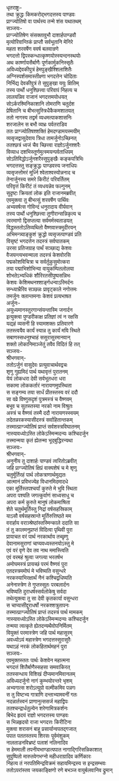 धृतराष्ट्रः-  
तथा क्रुद्धः किमकरोद्भगदत्तस्य पाण्डवः  
प्राग्ज्योतिषो वा पार्थस्य तन्मे शंस यथातथम्  
सञ्जयः-  
प्राग्ज्योतिषेण संसक्तावुभौ दाशार्हपाण्डवौ  
मृत्योरिवान्तिकं प्राप्तौ सर्वभूतानि मेनिरे  
महता शरवर्षेण ववर्ष बलवान्रणे  
भगदत्तो द्विपस्कन्धात्कृष्णयोस्स्यन्दनस्थयोः  
अथ कार्ष्णायसैर्बाणैः पूर्णकार्मुकनिस्सृतैः  
अविध्यद्देवकीपुत्रं हेमपुङ्खैश्शिलाशितैः  
अग्निस्पर्शसमास्तीक्ष्णा भगदत्तेन चोदिताः  
निर्भिद्य देवकीपुत्रं ते सुपुङ्खा ययुः क्षितिम्  
तस्य पार्थो धनुश्छित्त्वा परिवापं निहत्य च  
लालयन्निव राजानं भगदत्तमयोधयत्  
सोऽर्करश्मिनिकाशानि तोमराणि चतुर्दश  
प्रेषितानि च बीभत्सुस्त्रिधैकैकमशातयत्  
ततो नागस्य तद्वर्म व्यधमत्पाकशासनिः  
शरजालेन स बभौ व्यभ्रः पर्वतराडिव  
ततः प्राग्ज्योतिषश्शक्तिं हेमदण्डामयस्मयीम्  
व्यसृजद्वासुदेवाय त्रिधा तामर्जुनोऽच्छिनत्  
ततश्छत्रं ध्वजं चैव च्छित्त्वा राज्ञोऽर्जुनश्शरैः  
विव्याध दशभिस्तूर्णमुत्स्मयन्पर्वताधिपम्  
सोऽतिविद्धोऽर्जुनशरैस्सुपुङ्खैः कङ्कपत्रिभिः  
भगदत्तस्तु सङ्क्रुद्धः पाण्डवस्य जनाधिपः  
व्यसृजत्तोमरं मूर्ध्नि श्वेताश्वस्योन्ननाद च  
तेनार्जुनस्य समरे किरीटं परिवर्तितम्  
परिवृत्तं किरीटं तं व्यधयन्नेव फल्गुनम्  
सुदृष्टः क्रियतां लोक इति राजानमब्रवीत्  
एवमुक्त्वा तु बीभत्सुं शरवर्षेण पार्थिवः  
अभ्यवर्षत्स गोविन्दं धनुरादाय वीर्यवान्  
तस्य पार्थो धनुश्छित्त्वा तूणीरान्सन्निकृत्य च  
त्वरमाणो द्विसप्तत्या सर्वमर्मस्वताडयत्  
विद्धस्ततोऽतिव्यथितो वैष्णवास्त्रमुदीरयन्  
अभिमन्त्र्याङ्कुशं क्रुद्धो व्यसृजत्पाण्डवं प्रति  
विसृष्टं भगदत्तेन तदस्त्रं सर्वघातकम्  
उरसा प्रतिजग्राह पार्थं सञ्छाद्य केशवः  
वैजयन्त्यभवन्माला तदस्त्रं केशवोरसि  
पद्मकोशविचित्रा च सर्वर्तुकुसुमोत्करा  
तया पद्माभिशोभिन्या वायुकम्पितलोलया  
शोभतेऽभ्यधिकं शौरिरतसीपुष्पसन्निभः  
केशवः केशिमथनश्शार्ङ्गधन्वाऽरिमर्दनः  
सन्ध्याभ्रैरिव सञ्छन्नः प्रावृट्काले नगोत्तमः  
तमर्जुनः क्लान्तमनाः केशवं प्रत्यभाषत  
अर्जुनः-  
अयुध्यमानस्तुरगान्संयन्तास्मि जनार्दन  
इत्युक्त्वा पुण्डरीकाक्ष प्रतिज्ञां त्वं न रक्षसि  
यद्यहं व्यसनी हि स्यामशक्तः प्रतिवारणे  
ततस्त्वयैव कार्यं स्यान्न तु कार्यं मयि स्थिते  
सबाणस्सधनुश्चाहं ससुरासुरमानवान्  
शक्तो लोकानिमाञ्जेतुं तवैव विदितं हि तत्  
सञ्जयः-  
श्रीभगवान्-  
ततोऽर्जुनं वासुदेवः प्रत्युवाचार्थवद्वचः  
शृणु गुह्यमिदं पार्थ यथावृत्तं पुरातनम्  
येयं लोकधरा देवी सर्वभूतधरा धरा  
सकामा लोककर्तारं नारायणमुपस्थिता  
स सङ्गम्य तया सार्धं प्रीतस्तस्य वरं ददौ  
सा वव्रे विष्णुसदृशं पुत्रमस्त्रं च वैष्णवम्  
बभूव च सुतस्तस्या नरको नाम विश्रुतः  
अस्त्रं च वैष्णवं तस्मै ददौ नारायणस्स्वयम्  
तदेतन्नरकस्यासीदस्त्रं सर्वाहितान्तकम्  
तस्मात्प्राग्ज्योतिषं प्राप्तं सर्वशस्त्रविघातनम्  
नास्यावध्योऽस्ति लोकेऽस्मिन्मदन्यः कश्चिदर्जुन  
तस्मान्मया कृतं ह्येतन्मा भूद्बुद्धिरन्यथा  
सञ्जयः-   
श्रीभगवान्-  
अनुनीय तु दाशार्हः पाण्डवं त्वरितोऽब्रवीत्  
जहि प्राग्ज्योतिषं क्षिप्रं वाक्यशेषं च मे शृणु  
चतुर्मूर्तिरहं पार्थ लोकत्राणार्थमुद्यतः  
आत्मानं प्रविभज्येह विधानमिदमादधे  
एका मूर्तिस्तपश्चर्यां कुरुते मे भुवि स्थिता  
अपरा पश्यति जगत्कुर्वाणं साध्वसाधु च  
अपरा कर्म कुरुते मानुषं लोकमाश्रिता  
शेते चतुर्थमूर्तिस्तु निद्रां वर्षसहस्रिकाम्  
याऽसौ वर्षसहस्रान्ते मूर्तिरुत्तिष्ठते मम  
वरार्हाय वराञ्श्रेष्ठांस्तस्मिन्काले ददाति सा  
तं तु कालमनुप्राप्तं विदित्वा पृथिवी पुरा  
प्रायाचत वरं पार्थ नरकार्थाय तच्छृणु  
देवानामसुराणां चाप्यवध्यस्तनयोऽस्तु मे  
एवं वरं वृणे देव तव नाथ ममास्त्विति  
एवं वरमहं श्रुत्वा जगत्या भरतर्षभ  
अमोघमस्त्रं प्रायच्छं परमं वैष्णवं पुरा  
एतदस्त्रममोघं मे भविष्यति वसुन्धरे  
नरकस्याभिरक्षार्थं नैनं कश्चिद्वधिष्यति  
अनेनास्त्रेण ते गुप्तस्सुतः परबलार्दनः  
भविष्यति दुराधर्षस्सर्वलोकेषु सर्वदा  
तथेत्युक्त्वा तु सा देवी कृतकार्या वसुन्धरा  
स चाप्यासीद्दुराधर्षो नरकश्शत्रुतापनः  
तस्मात्प्राग्ज्योतिषं प्राप्तं तदस्त्रं पार्थ मामकम्  
नास्यावध्योऽस्ति लोकेऽस्मिन्मदन्यः कश्चिदर्जुन  
तन्मया त्वत्कृते ह्येतदन्यथैवोपनिर्मितम्  
वियुक्तं परमास्त्रेण जहि पार्थ महासुरम्  
अवध्योऽयं महास्त्रेण भगदत्तस्सुरासुरैः  
यथाऽहं नरकं लोकहितार्थमहनं पुरा  
सञ्जयः-   
एवमुक्तस्ततः पार्थः केशवेन महात्मना  
भगदत्तं शितैर्बाणैस्सहसा समवाकिरत्  
ततस्सन्धाय विशिखं दीप्यमानमिवानलम्  
अविध्यदर्जुनो नागं कुम्भयोरन्तरे भृशम्  
अभ्यगात्स शरोऽत्युग्रो वल्मीकमिव पन्नगः  
स तु विष्टभ्य गात्राणि दन्ताभ्यामवनीं गतः  
नदन्नार्तस्वनं प्राणानुत्ससर्ज महाद्विपः  
ततश्चन्द्रार्धतुल्येन शरेणामित्रकर्शनः  
बिभेद हृदयं राज्ञो भगदत्तस्य पाण्डवः  
स भिन्नहृदयो राजा भगदत्तः किरीटिना  
मुक्त्वा शरासनं बाहू प्रसार्यान्वपतद्गजात्  
पपात पततस्तस्य शिरसः पूर्वमंशुकम्  
नालताडनविभ्रष्टं पलाशं नलिनादिव  
स हेममाली तपनीयभाण्डात्पपात नागाद्गिरिसन्निकाशात्  
सुपुष्पितो मारुतवेगभग्नो महीधराग्रादिव कर्णिकारः  
निहत्य तं नरपतिमिन्द्रविक्रमं सहायमिन्द्रस्य स इन्द्रसम्भवः  
ततोऽपरांस्तव जयकाङ्क्षिणो रणे बभञ्ज वायुर्बलवानिव द्रुमान्  

